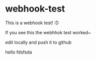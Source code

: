 # webhook-test
This is a webhook test! :D

If you see this the webhhok test worked~

edit locally and push it to github

hello
fdsfsda

